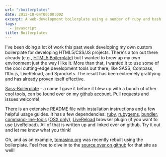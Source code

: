 ```yaml
---
url: "/boilerplates"
date: 2012-10-04T00:00:00Z
excerpt: A web-development boilerplate using a number of ruby and bash tools.
tags:
  - javascript
title: Boilerplates
---
```


I've been doing a lot of work this past week developing my own custom
boilerplate for developing HTML5/CSS/JS projects. There's a ton out
there already (e.g., [HTML5 Boilerplate][]) but I wanted to brew up my
own environment just the way I like it. More than that, I wanted it to
use some of the cool cutting-edge development tools out there, like
SASS, Compass, l10n.js, LiveReload, and Sprockets. The result has been
extremely gratifying and has already proven itself effective.

[Sass-Boilerplate][] - a name I gave it before it blew up with a bunch
of other cool tools, can be found over on my [github
account][Sass-Boilerplate]. Pull requests and issues welcome!

There is an extensive README file with installation instructions and a
few helpful usage guides. It has a few dependencies: [ruby][],
[rubygems][], [bundler][], [command-line-tools][] ([OSX only][]),
[LiveReload][] browser plugin (if you want to use LiveReload). All of
that is written up and linked over on github. Try it out and let me know
what you think!

Oh, and as an example, [tomasino.org][] was recently rebuilt using the
boilerplate. Feel free to dive in to the [source over on github][] for
that site as well!

  [HTML5 Boilerplate]: https://html5boilerplate.com/ "HTML5 Boilerplate"
  [Sass-Boilerplate]: https://github.com/jamestomasino/sass-boilerplate
    "Sass-Boilerplate"
  [ruby]: https://www.ruby-lang.org/en/ "Ruby"
  [rubygems]: https://rubygems.org/ "Ruby Gems"
  [bundler]: https://gembundler.com/ "Bundler"
  [command-line-tools]: https://connect.apple.com/ "Command Line Tools"
  [OSX only]: https://stackoverflow.com/questions/9329243/xcode-4-4-command-line-tools
    "StackOverflow article on installing command line tools"
  [LiveReload]: https://livereload.com/ "LiveReload"
  [tomasino.org]: https://tomasino.org/ "tomasino (dot) org"
  [source over on github]: https://github.com/jamestomasino/tomasino.org
    "tomasino (dot) org source - github"
